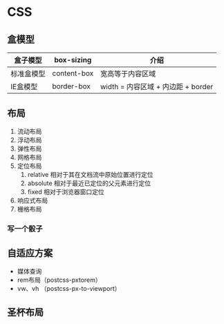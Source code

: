 # CSS

## 盒模型
| 盒子模型 | box-sizing | 介绍 |
|--|--| -- |
|标准盒模型|content-box| 宽高等于内容区域 |
|IE盒模型|border-box| width = 内容区域 + 内边距 + border |

## 布局
1. 流动布局
2. 浮动布局
3. 弹性布局
4. 网格布局
5. 定位布局
   1. relative 相对于其在文档流中原始位置进行定位
   2. absolute 相对于最近已定位的父元素进行定位
   3. fixed 相对于浏览器窗口定位
6. 响应式布局
7. 栅格布局
### 写一个骰子
<script setup>
import touzi from './css/骰子.vue';
import shengbei from './css/圣杯.vue';
</script>
<touzi />


## 自适应方案
- 媒体查询
- rem布局（postcss-pxtorem）
- vw、vh （postcss-px-to-viewport）


## 圣杯布局
<shengbei />